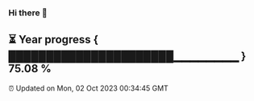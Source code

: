 ### Hi there 👋
⏳ Year progress { ██████████████████████▁▁▁▁▁▁▁▁ } 75.08 %
---
⏰ Updated on Mon, 02 Oct 2023 00:34:45 GMT

